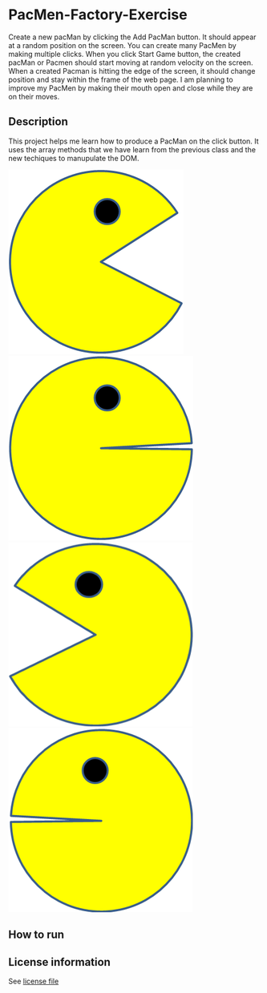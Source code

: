 # PacMen-Factory-Exercise
Create a new pacMan by clicking the Add PacMan button. It should appear at a random position on the screen. You can create many PacMen by making multiple clicks. When you click Start Game button, the created pacMan or Pacmen should start moving at random velocity on the screen. When a created Pacman is hitting the edge of the screen, it should change position and stay within the frame of the web page. 
I am planning to improve my PacMen by making their mouth open and close while they are on their moves.
## Description
This project helps me learn how to produce a PacMan on the click button. It uses the array methods that we have learn from the previous class and the new techiques to manupulate the DOM.


![](images/PacMan1.png) ![](images/PacMan2.png)
![](images/PacMan3.png) ![](images/PacMan4.png)
## How to run

## License information
See <a href="https://github.com/James623915/PacMen-Factory-Exercise/blob/main/LICENSE">license file</a> 
